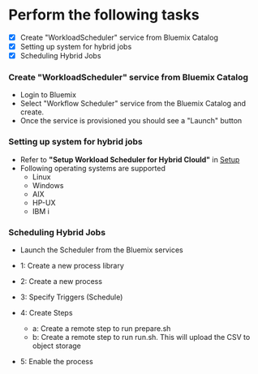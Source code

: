 
# Perform the following tasks
- [x] Create "WorkloadScheduler" service from Bluemix Catalog
- [x] Setting up system for hybrid jobs
- [x] Scheduling Hybrid Jobs

### Create "WorkloadScheduler" service from Bluemix Catalog
- Login to Bluemix
- Select "Workflow Scheduler" service from the Bluemix Catalog and create.
- Once the service is provisioned you should see a "Launch" button

### Setting up system for hybrid jobs
- Refer to **"Setup Workload Scheduler for Hybrid Clould"** in [Setup](https://github.com/arunwagle/DemoRepo/blob/master/clients/Mizuho/Reporting/setupdoc.md)
- Following operating systems are supported
  - Linux
  - Windows
  - AIX
  - HP-UX
  - IBM i
### Scheduling Hybrid Jobs
- Launch the Scheduler from the Bluemix services
- 1: Create a new process library
  
- 2: Create a new process
- 3: Specify Triggers (Schedule)
- 4: Create Steps
  - a: Create a remote step to run prepare.sh
  - b: Create a remote step to run run.sh. This will upload the CSV to object storage
- 5: Enable the process

